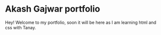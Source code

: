 # Akash Gajwar portfolio

Hey! Welcome to my portfolio, soon it will be here as I am learning html and css with Tanay.